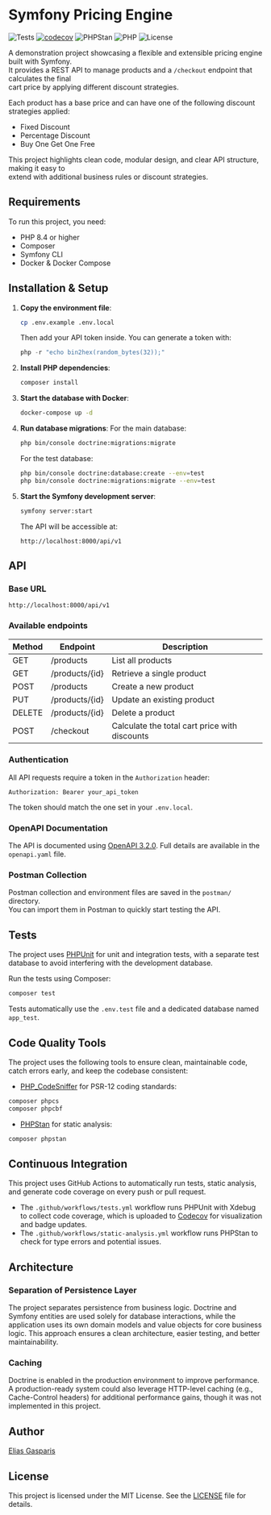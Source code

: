 # Symfony Pricing Engine

![Tests](https://github.com/elgaspar/symfony-pricing-engine/actions/workflows/tests.yml/badge.svg)
[![codecov](https://codecov.io/github/elgaspar/symfony-pricing-engine/graph/badge.svg?token=TUNZU56A2F)](https://codecov.io/github/elgaspar/symfony-pricing-engine)
![PHPStan](https://github.com/elgaspar/symfony-pricing-engine/actions/workflows/static-analysis.yml/badge.svg)
![PHP](https://img.shields.io/badge/PHP-8.4+-blue)
![License](https://img.shields.io/badge/license-MIT-blue.svg)

A demonstration project showcasing a flexible and extensible pricing engine built with Symfony.  
It provides a REST API to manage products and a `/checkout` endpoint that calculates the final  
cart price by applying different discount strategies.

Each product has a base price and can have one of the following discount strategies applied:

- Fixed Discount
- Percentage Discount
- Buy One Get One Free

This project highlights clean code, modular design, and clear API structure, making it easy to  
extend with additional business rules or discount strategies.

## Requirements

To run this project, you need:

- PHP 8.4 or higher
- Composer
- Symfony CLI
- Docker & Docker Compose

## Installation & Setup

1. **Copy the environment file**:
    ```bash
    cp .env.example .env.local
    ```
   Then add your API token inside. You can generate a token with:
    ```php
    php -r "echo bin2hex(random_bytes(32));"
    ```
2. **Install PHP dependencies**:
    ```bash
    composer install
    ```
3. **Start the database with Docker**:
    ```bash
    docker-compose up -d
    ```
4. **Run database migrations**:
   For the main database:
    ```bash
   php bin/console doctrine:migrations:migrate
    ```
   For the test database:
    ```bash
    php bin/console doctrine:database:create --env=test
    php bin/console doctrine:migrations:migrate --env=test
    ```
5. **Start the Symfony development server**:
    ```bash
   symfony server:start
    ```
   The API will be accessible at:
    ```
   http://localhost:8000/api/v1
   ```

## API

### Base URL

```
http://localhost:8000/api/v1
```

### Available endpoints

| Method | Endpoint       | Description                                   |
|--------|----------------|-----------------------------------------------|
| GET    | /products      | List all products                             |
| GET    | /products/{id} | Retrieve a single product                     |
| POST   | /products      | Create a new product                          |
| PUT    | /products/{id} | Update an existing product                    |
| DELETE | /products/{id} | Delete a product                              |
| POST   | /checkout      | Calculate the total cart price with discounts |

### Authentication

All API requests require a token in the `Authorization` header:

```
Authorization: Bearer your_api_token
```

The token should match the one set in your `.env.local`.

### OpenAPI Documentation

The API is documented using [OpenAPI 3.2.0](https://www.openapis.org/).
Full details are available in the `openapi.yaml` file.

### Postman Collection

Postman collection and environment files are saved in the `postman/` directory.  
You can import them in Postman to quickly start testing the API.

## Tests

The project uses [PHPUnit](https://phpunit.de/) for unit and integration tests, with a separate test
database to avoid interfering with the development database.

Run the tests using Composer:

```bash
composer test
```

Tests automatically use the `.env.test` file and a dedicated database named `app_test`.

## Code Quality Tools

The project uses the following tools to ensure clean, maintainable code, catch errors early,
and keep the codebase consistent:

- [PHP_CodeSniffer](https://github.com/PHPCSStandards/PHP_CodeSniffer/) for PSR-12 coding standards:

```bash
composer phpcs
composer phpcbf
```

- [PHPStan](https://phpstan.org/) for static analysis:

```bash
composer phpstan
```

## Continuous Integration

This project uses GitHub Actions to automatically run tests, static analysis, and generate code coverage
on every push or pull request.

- The `.github/workflows/tests.yml` workflow runs PHPUnit with Xdebug to collect code coverage, which is uploaded to
  [Codecov](https://codecov.io/) for visualization and badge updates.
- The `.github/workflows/static-analysis.yml` workflow runs PHPStan to check for type errors and potential issues.

## Architecture

### Separation of Persistence Layer

The project separates persistence from business logic. Doctrine and Symfony entities are used
solely for database interactions, while the application uses its own domain models and value
objects for core business logic. This approach ensures a clean architecture, easier testing,
and better maintainability.

### Caching

Doctrine is enabled in the production environment to improve performance. A production-ready
system could also leverage HTTP-level caching (e.g., Cache-Control headers) for additional
performance gains, though it was not implemented in this project.

## Author

[Elias Gasparis](https://github.com/elgaspar)

## License

This project is licensed under the MIT License. See the [LICENSE](LICENSE) file for details.
